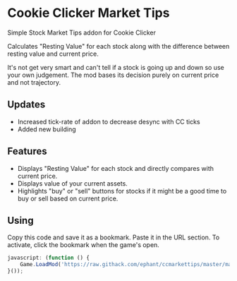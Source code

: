 # Cookie Clicker Market Tips
Simple Stock Market Tips addon for Cookie Clicker

Calculates "Resting Value" for each stock along with the difference between resting value and current price.

It's not get very smart and can't tell if a stock is going up and down so use your own judgement. The mod bases its decision purely on current price and not trajectory.

## Updates
* Increased tick-rate of addon to decrease desync with CC ticks
* Added new building

## Features
* Displays "Resting Value" for each stock and directly compares with current price.
* Displays value of your current assets.
* Highlights "buy" or "sell" buttons for stocks if it might be a good time to buy or sell based on current price.


## Using
Copy this code and save it as a bookmark. Paste it in the URL section. To activate, click the bookmark when the game's open.

```javascript
javascript: (function () {
	Game.LoadMod('https://raw.githack.com/ephant/ccmarkettips/master/markettips.js');
}());
```

